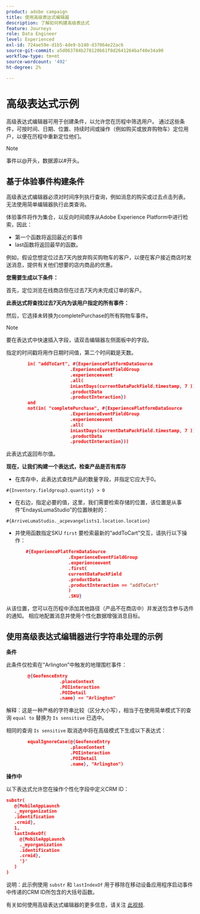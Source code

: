 ```yaml
---
product: adobe campaign
title: 使用高级表达式编辑器
description: 了解如何构建高级表达式
feature: Journeys
role: Data Engineer
level: Experienced
exl-id: 724ae59e-d1b5-4de9-b140-d37064e22ac6
source-git-commit: a5d063784b278120b61f8d2641264baf40e34a90
workflow-type: tm+mt
source-wordcount: '492'
ht-degree: 2%

---
```


# 高级表达式示例

高级表达式编辑器可用于创建条件，以允许您在历程中筛选用户。 通过这些条件，可按时间、日期、位置、持续时间或操作（例如购买或放弃购物车）定位用户，以便在历程中重新定位他们。

>[!NOTE]
>
>事件以@开头，数据源以#开头。

## 基于体验事件构建条件

高级表达式编辑器必须对时间序列执行查询，例如消息的购买或过去点击列表。 无法使用简单编辑器执行此类查询。

体验事件将作为集合，以反向时间顺序从Adobe Experience Platform中进行检索，因此：

* 第一个函数将返回最近的事件
* last函数将返回最早的函数。

例如，假设您想定位过去7天内放弃购买购物车的客户，以便在客户接近商店时发送消息，提供有关他们想要的店内商品的优惠。

**您需要生成以下条件：**

首先，定位浏览在线商店但在过去7天内未完成订单的客户。

<!--**This expression looks for a specified value in a string value:**

`In (“addToCart”, #{field reference from experience event})`-->

**此表达式将查找过去7天内为该用户指定的所有事件：**

然后，它选择未转换为completePurchase的所有购物车事件。

>[!NOTE]
>
>要在表达式中快速插入字段，请双击编辑器左侧面板中的字段。

指定的时间戳将用作日期时间值，第二个时间戳是天数。

```json
        in( "addToCart", #{ExperiencePlatformDataSource
                        .ExperienceEventFieldGroup
                        .experienceevent
                        .all(
                        inLastDays(currentDataPackField.timestamp, 7 ))
                        .productData
                        .productInteraction})
        and
        not(in( "completePurchase", #{ExperiencePlatformDataSource
                        .ExperienceEventFieldGroup
                        .experienceevent
                        .all(
                        inLastDays(currentDataPackField.timestamp, 7 ))
                        .productData
                        .productInteraction}))
```

此表达式返回布尔值。

**现在，让我们构建一个表达式，检查产品是否有库存**

* 在库存中，此表达式查找产品的数量字段，并指定它应大于0。

`#{Inventory.fieldgroup3.quantity} > 0`

* 在右边，指定必要的值，这里，我们需要检索存储的位置，该位置是从事件“EndaysLumaStudio”的位置映射的：

`#{ArriveLumaStudio._acpevangelists1.location.location}`

* 并使用函数指定SKU `first` 要检索最新的“addToCart”交互，请执行以下操作：

  ```json
      #{ExperiencePlatformDataSource
                      .ExperienceEventFieldGroup
                      .experienceevent
                      .first(
                      currentDataPackField
                      .productData
                      .productInteraction == "addToCart"
                      )
                      .SKU}
  ```

从该位置，您可以在历程中添加其他路径（产品不在商店中）并发送包含参与选件的通知。 相应地配置消息并使用个性化数据增强消息目标。

## 使用高级表达式编辑器进行字符串处理的示例

**条件**

此条件仅检索在“Arlington”中触发的地理围栏事件：

```json
        @{GeofenceEntry
                    .placeContext
                    .POIinteraction
                    .POIDetail
                    .name} == "Arlington"
```

解释：这是一种严格的字符串比较（区分大小写），相当于在使用简单模式下的查询 `equal to` 替换为 `Is sensitive` 已选中。

相同的查询 `Is sensitive` 取消选中将在高级模式下生成以下表达式：

```json
        equalIgnoreCase(@{GeofenceEntry
                        .placeContext
                        .POIinteraction
                        .POIDetail
                        .name}, "Arlington")
```

**操作中**

以下表达式允许您在操作个性化字段中定义CRM ID：

```json
substr(
   @{MobileAppLaunch
   ._myorganization
   .identification
   .crmid},
   1, 
   lastIndexOf(
     @{MobileAppLaunch
     ._myorganization
     .identification
     .crmid},
     '}'
   )
)
```

说明：此示例使用 `substr` 和 `lastIndexOf` 用于移除在移动设备应用程序启动事件中传递的CRM ID所包含的大括号函数。

有关如何使用高级表达式编辑器的更多信息，请关注 [此视频](https://experienceleague.adobe.com/docs/platform-learn/tutorials/journey-orchestration/create-a-journey.html).
